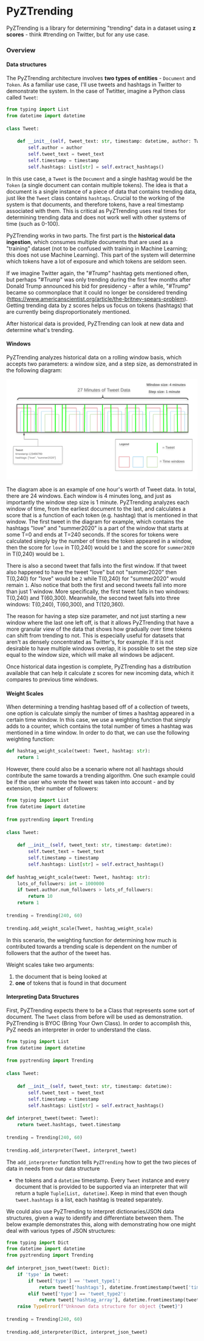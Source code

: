 # PyZTrending

PyZTrending is a library for determining "trending" data in a dataset using **z scores** - think #trending on Twitter, 
but for any use case. 

### Overview

#### Data structures

The PyZTrending architecture involves **two types of entities** - `Document` and `Token`. As a familiar use case, 
I'll use tweets and hashtags in Twitter to demonstrate the system. In the case of Twtitter, imagine a Python class 
called `Tweet`:
```python
from typing import List
from datetime import datetime

class Tweet:

    def __init__(self, tweet_text: str, timestamp: datetime, author: TwitterUser):
        self.author = author
        self.tweet_text = tweet_text
        self.timestamp = timestamp
        self.hashtags: List[str] = self.extract_hashtags()
```
In this use case, a `Tweet` is the `Document` and a single hashtag would be the `Token` (a single document can contain
multiple tokens). The idea is that a document is a single instance of a piece of data that contains trending data, 
just like the `Tweet` class contains `hashtags`. Crucial to the working of the system is that documents, and therefore 
tokens, have a real timestamp associated with them. This is critical as PyZTrending uses real times for determining 
trending data and does not work well with other systems of time (such as 0-100).

PyZTrending works in two parts. The first part is the **historical data ingestion**, which consumes multiple documents 
that are used as a "training" dataset (not to be confused with training in Machine Learning; this does not use 
Machine Learning). This part of the system will determine which tokens have a lot of exposure and which tokens
are seldom seen. 

If we imagine Twitter again, the "#Trump" hashtag gets mentioned often, but perhaps "#Trump" was only trending
during the first few months after Donald Trump announced his bid for presidency - after a while, "#Trump" became so
commonplace that it could no longer be considered trending 
(https://www.americanscientist.org/article/the-britney-spears-problem). Getting trending data by z scores helps us 
focus on tokens (hashtags) that are currently being disproportionately mentioned.

After historical data is provided, PyZTrending can look at new data and determine what's trending.

#### Windows

PyZTrending analyzes historical data on a rolling window basis, which accepts two parameters: a window size, and a step 
size, as demonstrated in the following diagram:

![PyZTrending-Diiagram](PyZTrendingWindowDiagram.png)

The diagram aboe is an example of one hour's worth of Tweet data. In total, there are 24 windows. Each window
is 4 minutes long, and just as importantly the window step size is 1 minute. PyZTrending analyzes each window of time,
from the earliest document to the last, and calculates a score that is a function of each token (e.g. hashtag) 
that is mentioned in that window. The first tweet in the diagram for example, which contains the hashtags "love" and 
"summer2020" is a part of the window that starts at some T=0 and ends at T=240 seconds. If the scores for tokens were
calculated simply by the number of times the token appeared in a window, then the score for `love` in T(0,240) would be
`1` and the score for `summer2020` in T(0,240) would be `1`.

There is also a second tweet that falls into the first window. If that tweet also happened to have the tweet "love" but
not "summer2020" then T(0,240) for "love" would be `2` while T(0,240) for "summer2020" would remain `1`. Also notice 
that both the first and second tweets fall into more than just 1`window. More specifically, the first tweet falls in two
windows: T(0,240) and T(60,300). Meanwhile, the second tweet falls into three windows: T(0,240), T(60,300), and
T(120,360).

The reason for having a step size parameter, and not just starting a new window where the last one left off, is that
it allows PyZTrending that have a more granular view of the data that shows how gradually over time tokens can shift
from trending to not. This is especially useful for datasets that aren't as densely concentrated as Twitter's, for
example. If it is not desirable to have multiple windows overlap, it is possible to set the step size equal to the
window size, which will make all windows be adjacent.

Once historical data ingestion is complete, PyZTrending has a distribution available that can help it calculate z scores
for new incoming data, which it compares to previous time windows. 

#### Weight Scales

When determining a trending hashtag based off of a collection of tweets, one option is calculate simply the number
of times a hashtag appeared in a certain time window. In this case, we use a weighting function that simply adds
to a counter, which contains the total number of times a hashtag was mentioned in a time window. In order to do that,
we can use the following weighting function:

```python
def hashtag_weight_scale(tweet: Tweet, hashtag: str):
    return 1
``` 

However, there could also be a scenario where not all hashtags should contribute the same towards a trending algorithm.
One such example could be if the user who wrote the tweet was taken into account - and by extension, their number of 
followers:

```python
from typing import List
from datetime import datetime

from pyztrending import Trending

class Tweet:

    def __init__(self, tweet_text: str, timestamp: datetime):
        self.tweet_text = tweet_text
        self.timestamp = timestamp
        self.hashtags: List[str] = self.extract_hashtags()

def hashtag_weight_scale(tweet: Tweet, hashtag: str):
    lots_of_followers: int = 1000000
    if tweet.author.num_followers > lots_of_followers:
        return 10
    return 1

trending = Trending(240, 60)

trending.add_weight_scale(Tweet, hashtag_weight_scale)
```

In this scenario, the weighting function for determining how much is contributed towards a trending scale is dependent
on the number of followers that the author of the tweet has.

Weight scales take two arguments:
  1. the document that is being looked at
  2. **one** of tokens that is found in that document

#### Interpreting Data Structures

First, PyZTrending expects there to be a Class that represents some sort of document. The `Tweet` class from before will
be used as demonstration. PyZTrending is BYOC (Bring Your Own Class). In order to accomplish this, PyZ needs an 
interpreter in order to understand the class.

```python
from typing import List
from datetime import datetime

from pyztrending import Trending

class Tweet:

    def __init__(self, tweet_text: str, timestamp: datetime):
        self.tweet_text = tweet_text
        self.timestamp = timestamp
        self.hashtags: List[str] = self.extract_hashtags()

def interpret_tweet(tweet: Tweet):
    return tweet.hashtags, tweet.timestamp

trending = Trending(240, 60)

trending.add_interpreter(Tweet, interpret_tweet)
```

The `add_interpreter` function tells `PyZTrending` how to get the two pieces of data in needs from our data structure 
- the tokens and a `datetime` timestamp. Every `Tweet` instance and every document that is provided to be supported via 
an interpreter that will return a tuple `Tuple[List, datetime]`. Keep in mind that even though `tweet.hashtags` is a 
list, each hashtag is treated separately.

We could also use PyZTrending to interpret dictionaries/JSON data structures, given a way to identify and differentiate
between them. The below example demonstrates this, along with demonstrating how one might deal with various types of 
JSON structures:

```python
from typing import Dict
from datetime import datetime
from pyztrending import Trending

def interpret_json_tweet(tweet: Dict):
    if 'type' in tweet:
        if tweet['type'] == 'tweet_type1':
            return tweet['hashtags'], datetime.fromtimestamp(tweet['timestamp'])
        elif tweet['type'] == 'tweet_type2':
            return tweet['hashtag_array'], datetime.fromtimestamp(tweet['timestamp'])
    raise TypeError(f"Unknown data structure for object {tweet}")

trending = Trending(240, 60)

trending.add_interpreter(Dict, interpret_json_tweet)
```